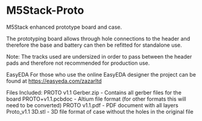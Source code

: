 # M5Stack-Proto
M5Stack enhanced prototype board and case.

The prototyping board allows through hole connections to the header and therefore the base and battery can then be refitted for standalone use.

Note: The tracks used are undersized in order to pass between the header pads and therefore not recommended for production use.

EasyEDA
For those who use the online EasyEDA designer the project can be found at https://easyeda.com/zazarltd


Files Included:
PROTO v1.1 Gerber.zip - Contains all gerber files for the board
PROTO+v1.1.pcbdoc - Altium file format (for other formats this will need to be converted)
PROTO v1.1.pdf - PDF document with all layers
Proto_v1.1 3D.stl - 3D file format of case without the holes in the original file
